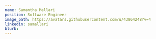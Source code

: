 ```yaml
---
name: Samantha Mallari
position: Software Engineer
image_path: https://avatars.githubusercontent.com/u/43864248?v=4
linkedin: samallari
blurb: 
---
```

